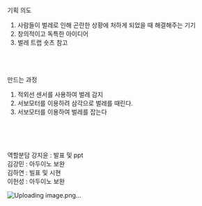 기획 의도
1. 사람들이 벌레로 인해 곤란한 상황에 처하게 되었을 때 해결해주는 기기
2. 창의적이고 독특한 아이디어
3. 벌레 트랩 숏츠 참고

<br> <br> <br>
만드는 과정
1. 적외선 센서를 사용하여 벌레 감지
2. 서보모터를 이용하려 삼각으로 벌레를 때린다.
3. 서보모터를 이용하여 벌레를 잡는다

<br> <br> <br>

역할분담
강지윤 : 발표 및 ppt <br>
김강민 : 아두이노 보완 <br>
김하연 : 빌표 및 시현 <br>
이헌성 : 아두이노 보완 <br>

![Uploading image.png…]()

